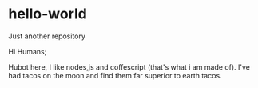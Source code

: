 # hello-world
Just another repository

Hi Humans;

Hubot here, I like nodes,js and coffescript (that's what i am made of).
I've had tacos on the moon and find them far superior to earth tacos.
